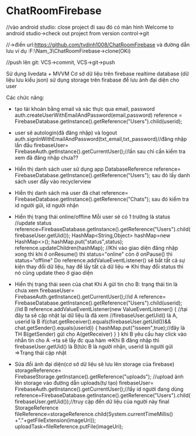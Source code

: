 # ChatRoomFirebase

//vào android studio: close project đi sau đó có màn hình Welcome to android studio->check out project from version control->git

//->điền url:https://github.com/tvdinh1008/ChatRoomFirebase và đường dẫn lưu ví dụ :F:\Nam_3\ChatRoomFirebase->clone(OKi)

//push lên git: VCS->commit,  VCS->git->push


Sử dụng livedata + MVVM
Cơ sở dữ liệu trên firebase realtime database (dữ liệu lưu kiểu json)
sử dụng storage trên firabase để lưu ảnh đại diện cho user


Các chức năng:
+ tạo tài khoản bằng email và xác thực qua email, password
    auth.createUserWithEmailAndPassword(email,password)
    reference = FirebaseDatabase.getInstance().getReference("Users").child(userid);

+ user sẽ autologin(đã đăng nhập) và logout
    auth.signInWithEmailAndPassword(txt_email,txt_password)//đăng nhập lần đầu
    firebaseUser= FirebaseAuth.getInstance().getCurrentUser();//lần sau chỉ cần kiểm tra xem đã đăng nhập chưa??
  
+ Hiển thị danh sách user sử dụng app
  DatabaseReference reference= FirebaseDatabase.getInstance().getReference("Users");
  sau đó lấy danh sách user đẩy vào recyclerview
  
+ Hiển thị danh sách mà user đã chat
   reference= FirebaseDatabase.getInstance().getReference("Chats");
   sau đó kiểm tra id người gửi, id người nhận
+ Hiển thị trạng thái online/offline
  Mỗi user sẽ có 1 trường là status
  //update status
  reference=FirebaseDatabase.getInstance().getReference("Users").child(firebaseUser.getUid());
  HashMap<String,Object> hashMap=new HashMap<>();
  hashMap.put("status",status);
   reference.updateChildren(hashMap);
  //Khi vào giao diện đăng nhập xong thì khi ở onResume() thì status="online" còn ở onPause() thì status="offline"
   Do reference.addValueEventListener() sẽ bắt tất cả sự kiện thay đổi dữ liệu, hay để lấy tất cả dữ liệu => Khi thay đổi status thì nó cũng update theo ở giao diện
 

+ Hiển thị trạng thái seen của chat
  Khi A gửi tin cho B: trạng thái tin là chưa xem
  firebaseUser= FirebaseAuth.getInstance().getCurrentUser();//id A
  reference= FirebaseDatabase.getInstance().getReference("Users").child(userid); //id B
  reference.addValueEventListener(new ValueEventListener() {
    //tại đây ta sẽ cập nhật lại dữ liệu là đã xem
    //firebaseUser.getUid() là A,  userid là B
    if(chat.getReceiver().equals(firebaseUser.getUid())&& chat.getSender().equals(userid))
    {
      hashMap.put("isseen",true);//đây là TH B(getSender) gửi cho A(getReceiver)
    }
  }
  khi B yêu cầu hay click vào nhắn tin cho A ->ta sẽ lấy đc qua hàm 
  =>Khi B đăng nhập thì firebaseUser.getUid() là B(tức B là người nhận, userid là người gửi =>Trạng thái cập nhật

+ Sửa đổi ảnh đại diện(cơ sở dữ liệu sẽ lưu lên storage của firebase)
    storageReference= FirebaseStorage.getInstance().getReference("uploads"); //upload ảnh lên storage vào đường dẫn uploads(tự tạo)
    firebaseUser= FirebaseAuth.getInstance().getCurrentUser();//lấy id người đang dùng
    reference=FirebaseDatabase.getInstance().getReference("Users").child(firebaseUser.getUid());//truy cập đến dữ liệu của người này
   final StorageReference fileReference=storageReference.child(System.currentTimeMillis()
            +"."+getFileExtension(imageUri));
    uploadTask=fileReference.putFile(imageUri);
  
